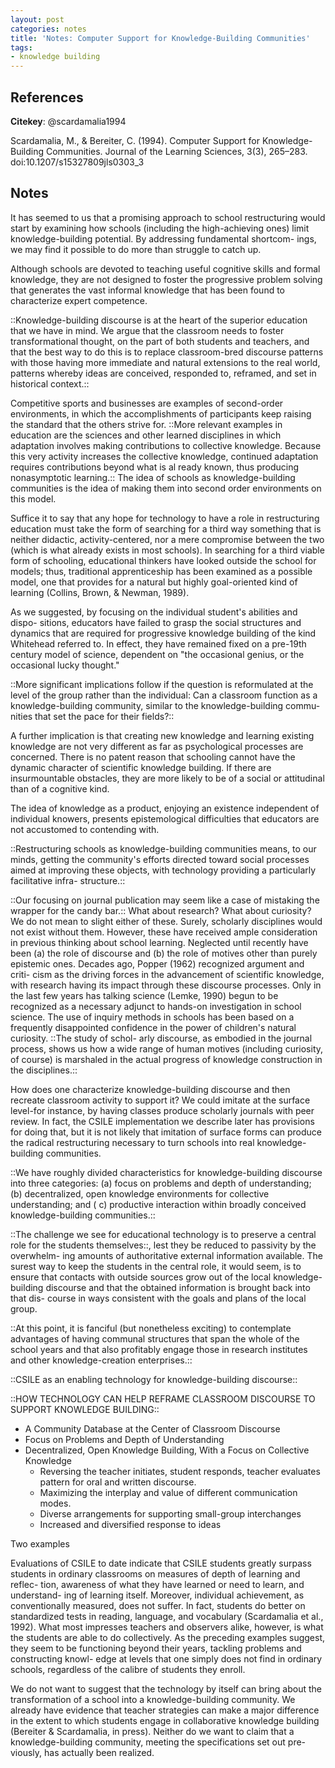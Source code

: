 ```yaml
---
layout: post
categories: notes
title: 'Notes: Computer Support for Knowledge-Building Communities'
tags:
- knowledge building
---
```


## References

**Citekey**: @scardamalia1994

Scardamalia, M., & Bereiter, C. (1994). Computer Support for Knowledge-Building Communities. Journal of the Learning Sciences, 3(3), 265–283. doi:10.1207/s15327809jls0303_3

## Notes

It has seemed to us that a promising approach to school restructuring
would start by examining how schools (including the high-achieving ones)
limit knowledge-building potential. By addressing fundamental shortcom-
ings, we may find it possible to do more than struggle to catch up.

Although schools are
devoted to teaching useful cognitive skills and formal knowledge, they are
not designed to foster the progressive problem solving that generates the vast
informal knowledge that has been found to characterize expert competence.

::Knowledge-building
discourse is  at the heart of the superior education that  we have in mind. We
argue that  the classroom needs to foster transformational thought,  on the part
of both students and  teachers, and that  the best way to do this is to replace
classroom-bred  discourse  patterns  with  those having more immediate and
natural extensions to  the real world, patterns  whereby ideas  are conceived,
responded to, reframed, and set in historical  context.::


Competitive
sports and businesses are examples  of second-order  environments,  in which
the accomplishments  of participants keep  raising the  standard that the others
strive  for. ::More relevant examples  in education are the sciences  and other
learned  disciplines  in  which  adaptation  involves  making  contributions  to
collective  knowledge.  Because  this  very activity  increases  the  collective
knowledge,  continued adaptation requires contributions  beyond what is al
ready known, thus producing nonasymptotic learning.::  The idea of schools as
knowledge-building  communities  is the idea of making them into second
order environments  on this model.


Suffice  it to say that any hope for technology to have a  role in
restructuring  education  must  take  the  form  of searching  for a third way
something that  is neither  didactic,  activity-centered,  nor a mere compromise
between the two (which is what already  exists  in most schools).
In  searching  for a third  viable form  of schooling,  educational  thinkers
have looked outside the school for models; thus, traditional  apprenticeship
has been examined as a possible model,  one that provides for a natural but
highly  goal-oriented  kind  of learning (Collins, Brown,  & Newman, 1989).

As we suggested, by focusing on the individual student's abilities and dispo-
sitions, educators have failed to grasp the social structures and dynamics that are
required for progressive knowledge building of the kind Whitehead referred to.
In effect, they have remained fixed on a pre-19th century model of science,
dependent on "the occasional genius, or the occasional lucky thought."

::More significant implications follow if the question is reformulated at the
level of the group rather than the individual: Can a classroom function as a
knowledge-building community, similar to the knowledge-building commu-
nities that set the pace for their fields?::

A further implication is that creating new knowledge and learning existing knowledge are not
very different as far as psychological processes are concerned. There is no
patent reason that schooling cannot have the dynamic character of scientific
knowledge building. If there are insurmountable obstacles, they are more
likely to be of a social or attitudinal than of a cognitive kind.


The idea of knowledge as a product, enjoying an existence independent of
individual knowers, presents epistemological difficulties that educators are
not accustomed to contending with.

::Restructuring schools as
knowledge-building communities means, to our minds, getting the
community's efforts directed toward social processes aimed at improving
these objects, with technology providing a particularly facilitative infra-
structure.::

::Our focusing on journal publication may seem like a case of mistaking the
wrapper for the candy bar.:: What about research? What about curiosity? We
do not mean to slight either of these. Surely, scholarly disciplines would not
exist without them. However, these have received ample consideration in
previous thinking about school learning. Neglected until recently have been
(a) the role of discourse and (b) the role of motives other than purely
epistemic ones. Decades ago, Popper (1962) recognized argument and criti-
cism as the driving forces in the advancement of scientific knowledge, with
research having its impact through these discourse processes. Only in the last
few years has talking science (Lemke, 1990) begun to be recognized as a
necessary adjunct to hands-on investigation in school science. The use of
inquiry methods in schools has been based on a frequently disappointed
confidence in the power of children's natural curiosity. ::The study of schol-
arly discourse, as embodied in the journal process, shows us how a wide
range of human motives (including curiosity, of course) is marshaled in the
actual progress of knowledge construction in the disciplines.::


How does one characterize knowledge-building discourse and then recreate
classroom activity to support it? We could imitate at the surface level-for
instance, by having classes produce scholarly journals with peer review. In
fact, the CSILE implementation we describe later has provisions for doing
that, but it is not likely that imitation of surface forms can produce the
radical restructuring necessary to turn schools into real knowledge-building
communities.


::We have roughly divided characteristics for knowledge-building discourse
into three categories: (a) focus on problems and depth of understanding; (b)
decentralized, open knowledge environments for collective understanding;
and ( c) productive interaction within broadly conceived knowledge-building
communities.::

::The
challenge we see for educational technology is to preserve a central role for
the students themselves::, lest they be reduced to passivity by the overwhelm-
ing amounts of authoritative external information available. The surest way
to keep the students in the central role, it would seem, is to ensure that
contacts with outside sources grow out of the local knowledge-building
discourse and that the obtained information is brought back into that dis-
course in ways consistent with the goals and plans of the local group.

::At this point, it is fanciful (but nonetheless exciting) to contemplate
advantages of having communal structures that span the whole of the school
years and that also profitably engage those in research institutes and other
knowledge-creation enterprises.::

::CSILE as an enabling technology
for knowledge-building discourse::

::HOW TECHNOLOGY CAN HELP REFRAME
CLASSROOM DISCOURSE TO SUPPORT
KNOWLEDGE BUILDING::

  * A Community Database at the Center of Classroom Discourse
  * Focus on Problems and Depth of Understanding
  * Decentralized, Open Knowledge Building, With a Focus on Collective Knowledge
    * Reversing the teacher initiates, student responds, teacher evaluates pattern for oral and written discourse.
    * Maximizing the interplay and value of different communication modes.
    * Diverse arrangements for supporting small-group interchanges
    * Increased and diversified response to ideas

Two examples

Evaluations of CSILE to date indicate that CSILE students greatly surpass
students in ordinary classrooms on measures of depth of learning and reflec-
tion, awareness of what they have learned or need to learn, and understand-
ing of learning itself. Moreover, individual achievement, as conventionally
measured, does not suffer. In fact, students do better on standardized tests in
reading, language, and vocabulary (Scardamalia et al., 1992). What most
impresses teachers and observers alike, however, is what the students are
able to do collectively. As the preceding examples suggest, they seem to be
functioning beyond their years, tackling problems and constructing knowl-
edge at levels that one simply does not find in ordinary schools, regardless
of the calibre of students they enroll.

We do not want to suggest that the technology by itself can bring about
the transformation of a school into a knowledge-building community. We
already have evidence that teacher strategies can make a major difference in
the extent to which students engage in collaborative knowledge building
(Bereiter & Scardamalia, in press). Neither do we want to claim that a
knowledge-building community, meeting the specifications set out pre-
viously, has actually been realized.
